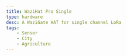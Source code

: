 ```yaml
---
title: WaziHat Pro Single
type: hardware
desc: A WaziGate HAT for single channel LoRa
tags:
    - Sensor
    - City
    - Agriculture
---
```

